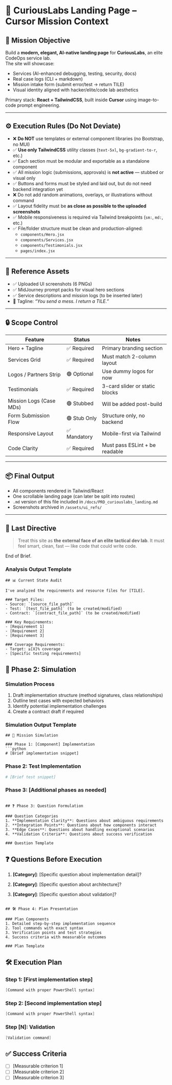 # 🧭 CuriousLabs Landing Page – Cursor Mission Context

## 🎯 Mission Objective

Build a **modern, elegant, AI-native landing page** for **CuriousLabs**, an elite CodeOps service lab.  
The site will showcase:
- Services (AI-enhanced debugging, testing, security, docs)
- Real case logs (CLI + markdown)
- Mission intake form (submit error/test → return TILE)
- Visual identity aligned with hacker/elite/code lab aesthetics

Primary stack: **React + TailwindCSS**, built inside **Cursor** using image-to-code prompt engineering.

---

## ⚙️ Execution Rules (Do Not Deviate)

- ❌ **Do NOT** use templates or external component libraries (no Bootstrap, no MUI)
- ✅ **Use only TailwindCSS** utility classes (`text-5xl`, `bg-gradient-to-r`, etc.)
- ✅ Each section must be modular and exportable as a standalone component
- ✅ All mission logic (submissions, approvals) is **not active** — stubbed or visual only
- ✅ Buttons and forms must be styled and laid out, but do not need backend integration yet
- ❌ Do not add random animations, overlays, or illustrations without command
- ✅ Layout fidelity must be **as close as possible to the uploaded screenshots**
- ✅ Mobile responsiveness is required via Tailwind breakpoints (`sm:`, `md:`, etc.)
- ✅ File/folder structure must be clean and production-aligned:
  - `components/Hero.jsx`
  - `components/Services.jsx`
  - `components/Testimonials.jsx`
  - `pages/index.jsx`

---

## 📁 Reference Assets

- ✅ Uploaded UI screenshots (6 PNGs)
- ✅ MidJourney prompt packs for visual hero sections
- ✅ Service descriptions and mission logs (to be inserted later)
- 🧠 Tagline: _“You send a mess. I return a TILE.”_

---

## 🔒 Scope Control

| Feature                  | Status       | Notes                          |
|--------------------------|--------------|--------------------------------|
| Hero + Tagline           | ✅ Required   | Primary branding section       |
| Services Grid            | ✅ Required   | Must match 2-column layout     |
| Logos / Partners Strip   | 🟢 Optional   | Use dummy logos for now        |
| Testimonials             | ✅ Required   | 3-card slider or static blocks |
| Mission Logs (Case MDs)  | 🟢 Stubbed    | Will be added post-build       |
| Form Submission Flow     | 🟢 Stub Only  | Structure only, no backend     |
| Responsive Layout        | ✅ Mandatory  | Mobile-first via Tailwind      |
| Code Clarity             | ✅ Required   | Must pass ESLint + be readable |

---

## 📦 Final Output

- All components rendered in Tailwind/React
- One scrollable landing page (can later be split into routes)
- `.md` version of this file included in `/docs/PRD_curiouslabs_landing.md`
- Screenshots archived in `/assets/ui_refs/`

---

## 📜 Last Directive

> Treat this site as **the external face of an elite tactical dev lab**.
> It must feel smart, clean, fast — like code that could write code.

End of Brief.



### Analysis Output Template
```
## 📊 Current State Audit

I've analyzed the requirements and resource files for [TILE].

### Target Files:
- Source: `[source_file_path]` 
- Test: `[test_file_path]` (to be created/modified)
- Contract: `[contract_file_path]` (to be created/modified)

### Key Requirements:
- [Requirement 1]
- [Requirement 2]
- [Requirement 3]

### Coverage Requirements:
- Target: ≥[X]% coverage
- [Specific testing requirements]
```

## 🧠 Phase 2: Simulation

### Simulation Process
1. Draft implementation structure (method signatures, class relationships)
2. Outline test cases with expected behaviors
3. Identify potential implementation challenges
4. Create a contract draft if required

### Simulation Output Template
```
## 🧠 Mission Simulation

### Phase 1: [Component] Implementation
```python
# [Brief implementation snippet]
```

### Phase 2: Test Implementation
```python
# [Brief test snippet]
```

### Phase 3: [Additional phases as needed]
```

## ❓ Phase 3: Question Formulation

### Question Categories
1. **Implementation Clarity**: Questions about ambiguous requirements
2. **Integration Points**: Questions about how components interact
3. **Edge Cases**: Questions about handling exceptional scenarios
4. **Validation Criteria**: Questions about success verification

### Question Template
```
## ❓ Questions Before Execution

1. **[Category]**: [Specific question about implementation detail]?

2. **[Category]**: [Specific question about architecture]?

3. **[Category]**: [Specific question about validation]?
```

## 🛠️ Phase 4: Plan Presentation

### Plan Components
1. Detailed step-by-step implementation sequence
2. Tool commands with exact syntax
3. Verification points and test strategies
4. Success criteria with measurable outcomes

### Plan Template
```
## 🛠️ Execution Plan

### Step 1: [First implementation step]
```powershell
[Command with proper PowerShell syntax]
```

### Step 2: [Second implementation step]
```powershell
[Command with proper PowerShell syntax]
```

### Step [N]: Validation
```powershell
[Validation command]
```

## ✅ Success Criteria
- [ ] [Measurable criterion 1]
- [ ] [Measurable criterion 2]
- [ ] [Measurable criterion 3]